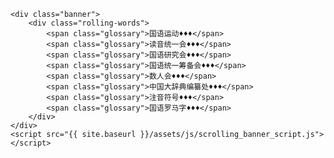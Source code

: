     <div class="banner">
        <div class="rolling-words">
            <span class="glossary">国语运动♦♦♦</span>
			<span class="glossary">读音统一会♦♦♦</span>
			<span class="glossary">国语研究会♦♦♦</span>
            <span class="glossary">国语统一筹备会♦♦♦</span>
            <span class="glossary">数人会♦♦♦</span>
			<span class="glossary">中国大辞典编纂处♦♦♦</span>
			<span class="glossary">注音符号♦♦♦</span>
			<span class="glossary">国语罗马字♦♦♦</span>
        </div>
    </div>
    <script src="{{ site.baseurl }}/assets/js/scrolling_banner_script.js"></script>